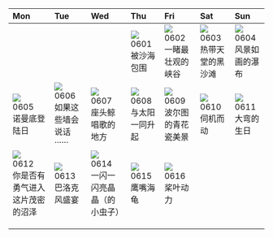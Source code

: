 | Mon                                                                                                                                                                                  | Tue                                                                                                                                                                           | Wed                                                                                                                                                                              | Thu                                                                                                                                                                        | Fri                                                                                                                                                                             | Sat                                                                                                                                                                 | Sun                                                                                                                                                                                            |
|:-------------------------------------------------------------------------------------------------------------------------------------------------------------------------------------|:------------------------------------------------------------------------------------------------------------------------------------------------------------------------------|:---------------------------------------------------------------------------------------------------------------------------------------------------------------------------------|:---------------------------------------------------------------------------------------------------------------------------------------------------------------------------|:--------------------------------------------------------------------------------------------------------------------------------------------------------------------------------|:--------------------------------------------------------------------------------------------------------------------------------------------------------------------|:-----------------------------------------------------------------------------------------------------------------------------------------------------------------------------------------------|
|                                                                                                                                                                                      |                                                                                                                                                                               |                                                                                                                                                                                  | [![](https://www.bing.com/th?id=OHR.GemsbokNamibia_ZH-CN0963988839_320x240.jpg)](https://www.bing.com/th?id=OHR.GemsbokNamibia_ZH-CN0963988839_UHD.jpg)<br>0601<br>被沙海包围   | [![](https://www.bing.com/th?id=OHR.SouthKaibabTrail_ZH-CN1186135534_320x240.jpg)](https://www.bing.com/th?id=OHR.SouthKaibabTrail_ZH-CN1186135534_UHD.jpg)<br>0602<br>一睹最壮观的峡谷 | [![](https://www.bing.com/th?id=OHR.MauiBeach_ZH-CN1435658101_320x240.jpg)](https://www.bing.com/th?id=OHR.MauiBeach_ZH-CN1435658101_UHD.jpg)<br>0603<br>热带天堂的黑沙滩   | [![](https://www.bing.com/th?id=OHR.WaterfallsSunwaptaValley_ZH-CN1804229850_320x240.jpg)](https://www.bing.com/th?id=OHR.WaterfallsSunwaptaValley_ZH-CN1804229850_UHD.jpg)<br>0604<br>风景如画的瀑布 |
| [![](https://www.bing.com/th?id=OHR.CliffsEtretat_ZH-CN9911283373_320x240.jpg)](https://www.bing.com/th?id=OHR.CliffsEtretat_ZH-CN9911283373_UHD.jpg)<br>0605<br>诺曼底登陆日              | [![](https://www.bing.com/th?id=OHR.ChacoCulture_ZH-CN2098865361_320x240.jpg)](https://www.bing.com/th?id=OHR.ChacoCulture_ZH-CN2098865361_UHD.jpg)<br>0606<br>如果这些墙会说话······ | [![](https://www.bing.com/th?id=OHR.PlayfulHumpback_ZH-CN2241016258_320x240.jpg)](https://www.bing.com/th?id=OHR.PlayfulHumpback_ZH-CN2241016258_UHD.jpg)<br>0607<br>座头鲸唱歌的地方    | [![](https://www.bing.com/th?id=OHR.BalloonsTurkey_ZH-CN2791109350_320x240.jpg)](https://www.bing.com/th?id=OHR.BalloonsTurkey_ZH-CN2791109350_UHD.jpg)<br>0608<br>与太阳一同升起 | [![](https://www.bing.com/th?id=OHR.PortugalDay_ZH-CN2939429166_320x240.jpg)](https://www.bing.com/th?id=OHR.PortugalDay_ZH-CN2939429166_UHD.jpg)<br>0609<br>波尔图的青花瓷美景          | [![](https://www.bing.com/th?id=OHR.GoliathHeron_ZH-CN2413747227_320x240.jpg)](https://www.bing.com/th?id=OHR.GoliathHeron_ZH-CN2413747227_UHD.jpg)<br>0610<br>伺机而动 | [![](https://www.bing.com/th?id=OHR.BigBendAnniv_ZH-CN3445097868_320x240.jpg)](https://www.bing.com/th?id=OHR.BigBendAnniv_ZH-CN3445097868_UHD.jpg)<br>0611<br>大弯的生日                           |
| [![](https://www.bing.com/th?id=OHR.OkefenokeeSwamp_ZH-CN3640203783_320x240.jpg)](https://www.bing.com/th?id=OHR.OkefenokeeSwamp_ZH-CN3640203783_UHD.jpg)<br>0612<br>你是否有勇气进入这片茂密的沼泽 | [![](https://www.bing.com/th?id=OHR.PassauSunsetJune_ZH-CN7563956674_320x240.jpg)](https://www.bing.com/th?id=OHR.PassauSunsetJune_ZH-CN7563956674_UHD.jpg)<br>0613<br>巴洛克风盛宴 | [![](https://www.bing.com/th?id=OHR.SmokyFireflies_ZH-CN3840923626_320x240.jpg)](https://www.bing.com/th?id=OHR.SmokyFireflies_ZH-CN3840923626_UHD.jpg)<br>0614<br>一闪一闪亮晶晶（的小虫子） | [![](https://www.bing.com/th?id=OHR.HawksbillTurtle_ZH-CN0562063994_320x240.jpg)](https://www.bing.com/th?id=OHR.HawksbillTurtle_ZH-CN0562063994_UHD.jpg)<br>0615<br>鹰嘴海龟  | [![](https://www.bing.com/th?id=OHR.SurfSanDiego_ZH-CN1485510748_320x240.jpg)](https://www.bing.com/th?id=OHR.SurfSanDiego_ZH-CN1485510748_UHD.jpg)<br>0616<br>桨叶动力             |                                                                                                                                                                     |                                                                                                                                                                                                |
|                                                                                                                                                                                      |                                                                                                                                                                               |                                                                                                                                                                                  |                                                                                                                                                                            |                                                                                                                                                                                 |                                                                                                                                                                     |                                                                                                                                                                                                |
|                                                                                                                                                                                      |                                                                                                                                                                               |                                                                                                                                                                                  |                                                                                                                                                                            |                                                                                                                                                                                 |                                                                                                                                                                     |                                                                                                                                                                                                |
|                                                                                                                                                                                      |                                                                                                                                                                               |                                                                                                                                                                                  |                                                                                                                                                                            |                                                                                                                                                                                 |                                                                                                                                                                     |                                                                                                                                                                                                |